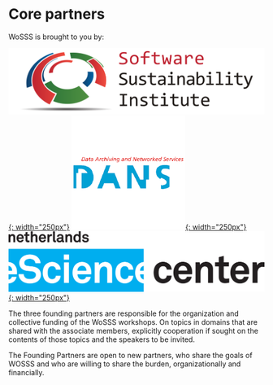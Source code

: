 # Core partners
WoSSS is brought to you by:

[![SSI](/assets/img/SSILogo4Citations.png){: width="250px"}](https://www.software.ac.uk/)
[![DANS](/assets/img/dans_logo.png){: width="250px"}](https://dans.knaw.nl/en)
[![eScience center](/assets/img/ESCIENCE_logo_C_nl_cyanblack.png){: width="250px"}](https://www.esciencecenter.nl/)

The three founding partners are responsible for the organization and collective funding of the WoSSS workshops. On topics in domains that are shared with the associate members, explicitly cooperation if sought on the contents of those topics and the speakers to be invited.

The Founding Partners are open to new partners, who share the goals of WOSSS and who are willing to share the burden, organizationally and financially.
